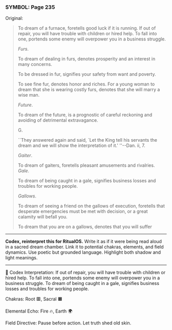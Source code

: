 ### SYMBOL: Page 235

Original:
> To dream of a furnace, foretells good luck if it is running.
> If out of repair, you will have trouble with children or hired help.
> To fall into one, portends some enemy will overpower you in
> a business struggle.
> 
> 
> _Furs_.
> 
> 
> To dream of dealing in furs, denotes prosperity and an interest
> in many concerns.
> 
> 
> To be dressed in fur, signifies your safety from want and poverty.
> 
> 
> To see fine fur, denotes honor and riches. For a young woman to dream
> that she is wearing costly furs, denotes that she will marry a wise man.
> 
> 
> _Future_.
> 
> 
> To dream of the future, is a prognostic of careful reckoning and avoiding
> of detrimental extravagance.
> 
> 
> 
> 
> G.
> 
> 
> ``They answered again and said, `Let the King tell his servants
> the dream and we will show the interpretation of it.'
> ''--Dan. ii, 7.
> 
> 
> _Gaiter_.
> 
> 
> To dream of gaiters, foretells pleasant amusements and rivalries. _Gale_.
> 
> 
> To dream of being caught in a gale, signifies business losses
> and troubles for working people.
> 
> 
> _Gallows_.
> 
> 
> To dream of seeing a friend on the gallows of execution,
> foretells that desperate emergencies must be met with decision,
> or a great calamity will befall you.
> 
> 
> To dream that you are on a gallows, denotes that you will suffer

---

**Codex, reinterpret this for RitualOS.**
Write it as if it were being read aloud in a sacred dream chamber.
Link it to potential chakras, elements, and field dynamics.
Use poetic but grounded language.
Highlight both shadow and light meanings.

---

🔁 Codex Interpretation:
If out of repair, you will have trouble with children or hired help. To fall into one, portends some enemy will overpower you in a business struggle. To dream of being caught in a gale, signifies business losses and troubles for working people.

Chakras: Root 🟥, Sacral 🟧

Elemental Echo: Fire 🔥, Earth 🌍

Field Directive: Pause before action. Let truth shed old skin.
